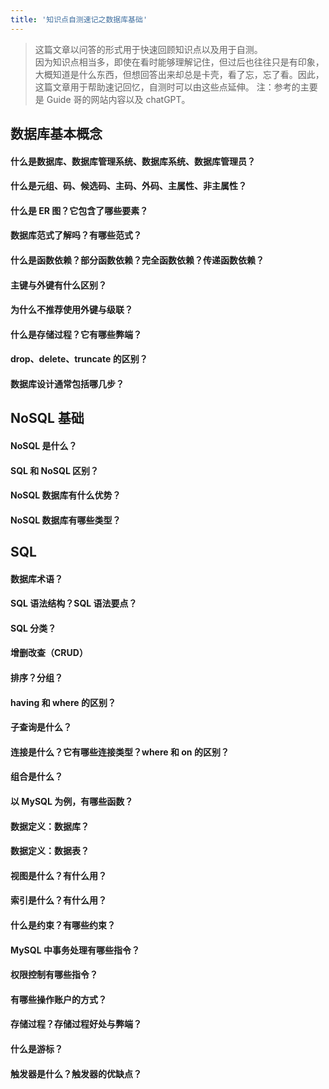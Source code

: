 ```yaml
---
title: '知识点自测速记之数据库基础'
---
```


> 这篇文章以问答的形式用于快速回顾知识点以及用于自测。  
> 因为知识点相当多，即使在看时能够理解记住，但过后也往往只是有印象，大概知道是什么东西，但想回答出来却总是卡壳，看了忘，忘了看。因此，这篇文章用于帮助速记回忆，自测时可以由这些点延伸。 
> 注：参考的主要是 Guide 哥的网站内容以及 chatGPT。



## 数据库基本概念

#### 什么是数据库、数据库管理系统、数据库系统、数据库管理员？

#### 什么是元组、码、候选码、主码、外码、主属性、非主属性？

#### 什么是 ER 图？它包含了哪些要素？

#### 数据库范式了解吗？有哪些范式？

#### 什么是函数依赖？部分函数依赖？完全函数依赖？传递函数依赖？

#### 主键与外键有什么区别？

#### 为什么不推荐使用外键与级联？

#### 什么是存储过程？它有哪些弊端？

#### drop、delete、truncate 的区别？

#### 数据库设计通常包括哪几步？



## NoSQL 基础

#### NoSQL 是什么？

#### SQL 和 NoSQL 区别？

#### NoSQL 数据库有什么优势？

#### NoSQL 数据库有哪些类型？



## SQL

#### 数据库术语？

#### SQL 语法结构？SQL 语法要点？

#### SQL 分类？

#### 增删改查（CRUD）

#### 排序？分组？

#### having 和 where 的区别？

#### 子查询是什么？

#### 连接是什么？它有哪些连接类型？where 和 on 的区别？

#### 组合是什么？

#### 以 MySQL 为例，有哪些函数？

#### 数据定义：数据库？

#### 数据定义：数据表？

#### 视图是什么？有什么用？

#### 索引是什么？有什么用？

#### 什么是约束？有哪些约束？

#### MySQL 中事务处理有哪些指令？

#### 权限控制有哪些指令？

#### 有哪些操作账户的方式？

#### 存储过程？存储过程好处与弊端？

#### 什么是游标？

#### 触发器是什么？触发器的优缺点？